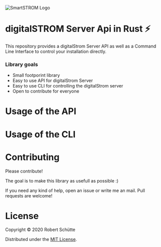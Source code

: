 ![SmartSTROM Logo](http://www.smartwire.ch/wp-content/uploads/2015/01/digitalstrom.jpg)

# digitalSTROM Server Api in Rust ⚡
This repository provides a digitalStrom Server API as well as a Command Line Interface to control your installation directly.

### Library goals
* Small footporint library
* Easy to use API for digitalStrom Server
* Easy to use CLI for controlling the digitalStrom server
* Open to contribute for everyone

# Usage of the API

# Usage of the CLI

# Contributing
Please contribute! 

The goal is to make this library as usefull as possible :)

If you need any kind of help, open an issue or write me an mail.
Pull requests are welcome!

# License
Copyright © 2020 Robert Schütte

Distributed under the [MIT License](LICENSE).